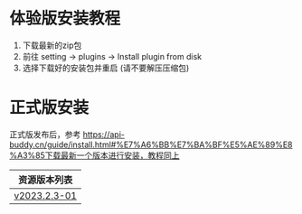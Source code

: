 # 体验版安装教程

1. 下载最新的zip包
2. 前往 setting → plugins → Install plugin from disk
3. 选择下载好的安装包并重启 (请不要解压压缩包)

# 正式版安装

正式版发布后，参考 https://api-buddy.cn/guide/install.html#%E7%A6%BB%E7%BA%BF%E5%AE%89%E8%A3%85下载最新一个版本进行安装，教程同上


| 资源版本列表                                               |
|------------------------------------------------------|
| [v2023.2.3-01]([v2023.2.3-01.zip](v2023.2.3-01.zip)) |


